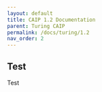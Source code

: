 ```yaml
---
layout: default
title: CAIP 1.2 Documentation
parent: Turing CAIP
permalink: /docs/turing/1.2
nav_order: 2
---
```


## Test
Test